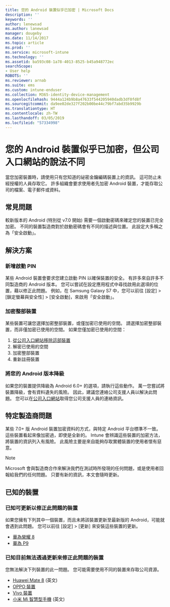 ```yaml
---
title: 您的 Android 裝置似乎已加密 | Microsoft Docs
description: ''
keywords: ''
author: lenewsad
ms.author: lanewsad
manager: dougeby
ms.date: 11/14/2017
ms.topic: article
ms.prod: ''
ms.service: microsoft-intune
ms.technology: ''
ms.assetid: ba593c08-1a78-4013-8525-b45a948772ec
searchScope:
- User help
ROBOTS: ''
ms.reviewer: arnab
ms.suite: ems
ms.custom: intune-enduser
ms.collection: M365-identity-device-management
ms.openlocfilehash: 9444a124b9b8a47633f544205940dadb3df0fd8f
ms.sourcegitcommit: da9ee02de327f202b00be44c79bf7abd35b9929b
ms.translationtype: HT
ms.contentlocale: zh-TW
ms.lasthandoff: 03/05/2019
ms.locfileid: "57334998"
---
```

# <a name="your-android-device-seems-to-be-encrypted-but-company-portal-says-otherwise"></a>您的 Android 裝置似乎已加密，但公司入口網站的說法不同

當您加密裝置時，請使用只有您知道的祕密金鑰編碼裝置上的資訊。 這可防止未經授權的人員存取它。 許多組織會要求使用者先加密 Android 裝置，才能存取公司的檔案、電子郵件或資料。

## <a name="common-issues"></a>常見問題

較新版本的 Android (特別從 v7.0 開始) 需要一個啟動密碼來確定您的裝置已完全加密。 不同的裝置製造商對於啟動密碼會有不同的描述與位置。 此設定大多稱之為「安全啟動」。 

## <a name="solutions"></a>解決方案

### <a name="add-a-startup-pin"></a>新增啟動 PIN

某些 Android 裝置會要求您建立啟動 PIN 以確保裝置的安全。 有許多來自許多不同製造商的 Android 版本。 您可以嘗試在設定應用程式中尋找啟用此選項的位置，藉以修正此問題。 例如，在 Samsung Galaxy S7 中，您可以前往 [設定] > [鎖定螢幕與安全性] > [安全啟動]，來啟用「安全啟動」。  

### <a name="encrypt-the-entire-device"></a>加密整部裝置

某些裝置可讓您選擇加密整部裝置，或僅加密已使用的空間。 請選擇加密整部裝置，而非僅加密已使用的空間。 如果您僅加密已使用的空間：

1. [從公司入口網站移除這部裝置](unenroll-your-device-from-intune-android.md)
2. 解密已使用的空間
3. 加密整部裝置
4. 重新註冊裝置

### <a name="downgrade-your-version-of-android"></a>將您的 Android 版本降級

如果您的裝置提供降級為 Android 6.0+ 的選項，請執行這些動作。 萬一您嘗試將裝置降級，會有資料遺失的風險。 因此，建議您連絡公司支援人員以解決此問題。 您可以在[公司入口網站](https://go.microsoft.com/fwlink/?linkid=2010980)取得您公司支援人員的連絡資訊。

## <a name="specific-manufacturer-issues"></a>特定製造商問題

某些 7.0+ 版 Android 裝置加密資料的方式，與特定 Android 平台標準不一致。 這些裝置看起來像加密過，即使是全新的。 Intune 會辨識這些裝置的加密方法，將裝置的資訊列入有風險。 此風險主要是來自能夠存取實體裝置的使用者懷有惡意。

> [!Note]
> Microsoft 會與製造商合作來解決我們在測試時所發現的任何問題，或是使用者回報給我們的任何問題。 只要有新的資訊，本文會隨時更新。 

## <a name="known-devices"></a>已知的裝置

### <a name="known-devices-that-can-be-updated-to-fix-this-issue"></a>已知可更新以修正此問題的裝置

如果您擁有下列其中一個裝置，而且未將該裝置更新至最新版的 Android，可能就會遇到此問題。 您可以前往 [設定] > [更新] 來安裝這些裝置的更新。 

- [華為榮耀 8](https://consumer.huawei.com/us/support/phones/honor-8/)
- [華為 P9](https://consumer.huawei.com/en/phones/p9/)

### <a name="known-devices-that-currently-cannot-be-updated-to-fix-this-issue"></a>已知目前無法透過更新來修正此問題的裝置

您無法解決下列裝置的此一問題。 您可能需要使用不同的裝置來存取公司資源。 

- [Huawei Mate 8](https://consumer.huawei.com/en/mobile-phones/mate8/index.htm) \(英文\)
- [OPPO 裝置](https://www.oppo.com/en/smartphones)
- [Vivo 裝置](https://www.vivo.co.in)
- [小米 Mi 智慧型手機](https://xiaomi-mi.com/mi-smartphones/) \(英文\)
